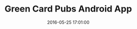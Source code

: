 ---
comments: true
date: 2016-05-25 17:01:00
title: "Green Card Pubs Android App"
app_name: "Green Card Pubs"
app_description: ""
app_features:
  - ""
  - ""
app_technical_details:
  - ""
  - "Tested with Appium"
play_store_app_url: "https://play.google.com/store/apps/details?id=com.twoergo.podifi.android.client.whitelabel.greencard"
app_screenshot_path_1: "/assets/android_apps/green_card/home_screen_framed.png"
---
